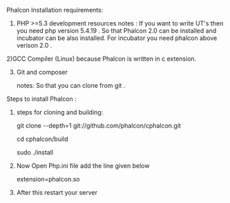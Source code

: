 Phalcon Installation requirements:

1) PHP >=5.3 development resources
	notes : If you want to write UT's then you need php version 5.4.19 . So that Phalcon 2.0 can 		be installed and incubator can be also installed. For incubator you need phalcon 			above verison 2.0 .

2)GCC Compiler (Linux) because Phalcon is written in c extension.

3) Git and composer

	 notes: So that you can clone from git .

Steps to install Phalcon :

1. steps for cloning and building:

    git clone --depth=1 git://github.com/phalcon/cphalcon.git

    cd cphalcon/build

    sudo ./install

2. Now Open Php.ini file add the line given below

	extension=phalcon.so

3. After this restart your server
